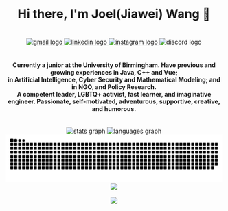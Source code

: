 <h1 align="center">Hi there, I'm Joel(Jiawei) Wang 👋</h1>

###
<br>
<div align="center">
  <a href="mailto:joel.bradley.w@gmail.com" target="_blank">
    <img src="https://img.shields.io/static/v1?message=Gmail&logo=gmail&label=&color=D14836&logoColor=white&labelColor=&style=for-the-badge" height="35" alt="gmail logo"  />
  </a>
  <a href="https://www.linkedin.com/in/itsjoel/" target="_blank">
    <img src="https://img.shields.io/static/v1?message=LinkedIn&logo=linkedin&label=&color=0077B5&logoColor=white&labelColor=&style=for-the-badge" height="35" alt="linkedin logo"  />
  </a>
  <a href="https://www.instagram.com/joel.bradely.0201/" target="_blank">
    <img src="https://img.shields.io/static/v1?message=Instagram&logo=instagram&label=&color=E4405F&logoColor=white&labelColor=&style=for-the-badge" height="35" alt="instagram logo"  />
  </a>
  <img src="https://img.shields.io/static/v1?message=Discord&logo=discord&label=&color=7289DA&logoColor=white&labelColor=&style=for-the-badge" height="35" alt="discord logo"  />
</div>

<br>

<h4 align="center">Currently a junior at the University of Birmingham. Have previous and growing experiences in Java, C++ and Vue;<br>in Artificial Intelligence, Cyber Security and Mathematical Modeling; and in NGO, and Policy Research.<br>A competent leader, LGBTQ+ activist, fast learner, and imaginative engineer. Passionate, self-motivated, adventurous, supportive, creative, and humorous.</h4>

<br>

<div align="center">
  <img src="https://github-readme-stats.vercel.app/api?hide_title=false&hide_rank=false&show_icons=true&include_all_commits=true&count_private=true&disable_animations=false&theme=vue&locale=en&hide_border=false&username=Joellab" height="150" alt="stats graph"  />
  <img src="https://github-readme-stats.vercel.app/api/top-langs?locale=en&hide_title=false&layout=compact&card_width=320&langs_count=5&theme=vue&hide_border=false&username=Joellab" height="150" alt="languages graph"  />
</div>



<div align="center">
<img src="./assets/github-contribution-grid-snake.svg" alt="Snake animation" />
</div>

<div align="center">
<a href="https://github.com/" alt="https://github.com/"><img src="https://img.shields.io/static/v1?style=for-the-badge&label=CREATED%20BY&message=JOEL&color=000000"></a>

![](https://komarev.com/ghpvc/?username=your-github-username&style=for-the-badge&color=000000)
</div>